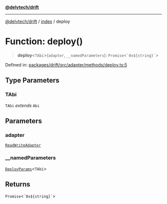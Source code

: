 [**@delvtech/drift**](../../README.md)

***

[@delvtech/drift](../../README.md) / [index](../README.md) / deploy

# Function: deploy()

> **deploy**\<`TAbi`\>(`adapter`, `__namedParameters`): `Promise`\<`` `0x${string}` ``\>

Defined in: [packages/drift/src/adapter/methods/deploy.ts:5](https://github.com/delvtech/drift/blob/95370f81f9813e8d583ed884b0b07657be0d8f2c/packages/drift/src/adapter/methods/deploy.ts#L5)

## Type Parameters

### TAbi

`TAbi` *extends* `Abi`

## Parameters

### adapter

[`ReadWriteAdapter`](../interfaces/ReadWriteAdapter.md)

### \_\_namedParameters

[`DeployParams`](../type-aliases/DeployParams.md)\<`TAbi`\>

## Returns

`Promise`\<`` `0x${string}` ``\>

